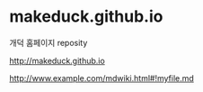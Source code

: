 makeduck.github.io
==================


개덕 홈페이지 reposity


http://makeduck.github.io

http://www.example.com/mdwiki.html#!myfile.md